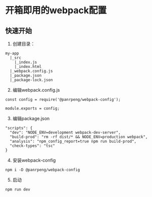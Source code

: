 # 开箱即用的webpack配置

## 快速开始

1. 创建目录：
```
my-app
  |_src
    |_index.js
    |_index.html
  |_webpack.config.js
  |_package.json
  |_package-lock.json
```
2. 编辑webpack.config.js
```
const config = require('@panrpeng/webpack-config');

module.exports = config;
```
3. 编辑package.json
```
"scripts": {
  "dev": "NODE_ENV=development webpack-dev-server",
  "build-prod": "rm -rf dist/* && NODE_ENV=production webpack",
  "analysis": "npm_config_report=true npm run build-prod",
  "check-types": "tsc"
}
```
4. 安装webpack-config
```
npm i -D @panrpeng/webpack-config
```
5. 启动
```
npm run dev
```
